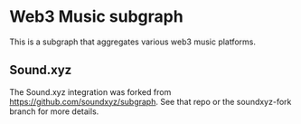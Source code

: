 # Web3 Music subgraph

This is a subgraph that aggregates various web3 music platforms.

## Sound.xyz
The Sound.xyz integration was forked from https://github.com/soundxyz/subgraph. See that repo or the soundxyz-fork branch for more details.
